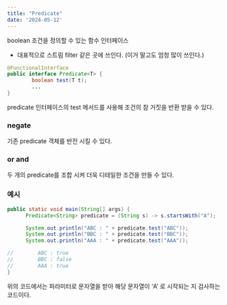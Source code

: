 ```yaml
---
title: "Predicate"
date: '2024-05-12'
---
```


boolean 조건을 정의할 수 있는 함수 인터페이스

- 대표적으로 스트림 filter 같은 곳에 쓰인다. (이거 말고도 엄청 많이 쓰인다.)

```java
@FunctionalInterface
public interface Predicate<T> {
		boolean test(T t);
		...
}
```

predicate 인터페이스의 test 메서드를 사용해 조건의 참 거짓을 반환 받을 수 있다.

### negate

기존 predicate 객체를 반전 시킬 수 있다.

### or and

두 개의 predicate를 조합 시켜 더욱 디테일한 조건을 만들 수 있다.

### 예시

```java
public static void main(String[] args) {
      Predicate<String> predicate = (String s) -> s.startsWith("A");

      System.out.println("ABC : " + predicate.test("ABC"));
      System.out.println("BBC : " + predicate.test("BBC"));
      System.out.println("AAA : " + predicate.test("AAA"));

//        ABC : true
//        BBC : false
//        AAA : true
}
```

위의 코드에서는 파라미터로 문자열을 받아 해당 문자열이 ‘A’ 로 시작되는 지 검사하는 코드이다.